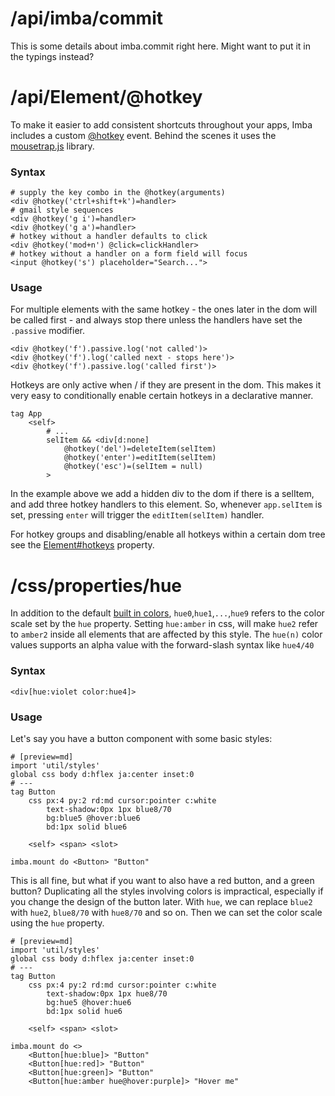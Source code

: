# /api/imba/commit

This is some details about imba.commit right here. Might want to put it in the typings instead?

# /api/Element/@hotkey

To make it easier to add consistent shortcuts throughout your apps, Imba includes a custom [@hotkey](api) event. Behind the scenes it uses the [mousetrap.js](https://craig.is/killing/mice) library.

### Syntax

```imba
# supply the key combo in the @hotkey(arguments)
<div @hotkey('ctrl+shift+k')=handler>
# gmail style sequences
<div @hotkey('g i')=handler>
<div @hotkey('g a')=handler>
# hotkey without a handler defaults to click
<div @hotkey('mod+n') @click=clickHandler>
# hotkey without a handler on a form field will focus
<input @hotkey('s') placeholder="Search...">
```

### Usage

For multiple elements with the same hotkey - the ones later in the dom will be called first - and always stop there unless the handlers have set the `.passive` modifier.

```imba
<div @hotkey('f').passive.log('not called')>
<div @hotkey('f').log('called next - stops here')>
<div @hotkey('f').passive.log('called first')>
```

Hotkeys are only active when / if they are present in the dom. This makes it very easy to conditionally enable certain hotkeys in a declarative manner.

```imba
tag App
    <self>
        # ...
        selItem && <div[d:none]
            @hotkey('del')=deleteItem(selItem)
            @hotkey('enter')=editItem(selItem)
            @hotkey('esc')=(selItem = null)
        >
```
In the example above we add a hidden div to the dom if there is a selItem, and add three hotkey handlers to this element. So, whenever `app.selItem` is set, pressing `enter` will trigger the `editItem(selItem)` handler.

For hotkey groups and disabling/enable all hotkeys within a certain dom tree see the [Element#hotkeys](api) property.


# /css/properties/hue

In addition to the default [built in colors](/css/colors), `hue0`,`hue1`,`...`,`hue9` refers to the color scale set by the `hue` property. Setting `hue:amber` in css, will make `hue2` refer to `amber2` inside all elements that are affected by this style. The `hue(n)` color values supports an alpha value with the forward-slash syntax like `hue4/40`

### Syntax
```imba
<div[hue:violet color:hue4]>
```

### Usage

Let's say you have a button component with some basic styles:
```imba
# [preview=md]
import 'util/styles'
global css body d:hflex ja:center inset:0
# ---
tag Button
    css px:4 py:2 rd:md cursor:pointer c:white
        text-shadow:0px 1px blue8/70
        bg:blue5 @hover:blue6
        bd:1px solid blue6

    <self> <span> <slot>

imba.mount do <Button> "Button"
```
This is all fine, but what if you want to also have a red button, and a green button? Duplicating all the styles involving colors is impractical, especially if you change the design of the button later. With `hue`, we can replace `blue2` with `hue2`, `blue8/70` with `hue8/70` and so on. Then we can set the color scale using the `hue` property.

```imba
# [preview=md]
import 'util/styles'
global css body d:hflex ja:center inset:0
# ---
tag Button
    css px:4 py:2 rd:md cursor:pointer c:white
        text-shadow:0px 1px hue8/70
        bg:hue5 @hover:hue6
        bd:1px solid hue6
        
    <self> <span> <slot>

imba.mount do <>
    <Button[hue:blue]> "Button"
    <Button[hue:red]> "Button"
    <Button[hue:green]> "Button"
    <Button[hue:amber hue@hover:purple]> "Hover me"
```
